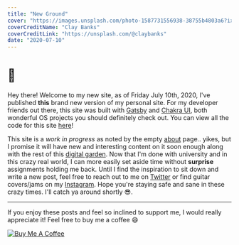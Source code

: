 ```yaml
---
title: "New Ground"
cover: "https://images.unsplash.com/photo-1587731556938-38755b4803a6?ixlib=rb-1.2.1&ixid=eyJhcHBfaWQiOjEyMDd9&auto=format&fit=crop&w=1657&q=80"
coverCreditName: "Clay Banks"
coverCreditLink: "https://unsplash.com/@claybanks"
date: "2020-07-10"
---
```


# 🚀
Hey there! Welcome to my new site, as of Friday July 10th, 2020, I've published **this** brand new version of my personal site. For my developer friends out there, this site was built with [Gatsby](https://www.gatsbyjs.org/) and [Chakra UI](https://chakra-ui.com/), both wonderful OS projects you should definitely check out. You can view all the code for this site [here](https://github.com/dilloncoffman/dilloncoffman.com)! 

This site is a *work in progress* as noted by the empty [about](https://www.dilloncoffman.com/about) page.. yikes, but I promise it will have new and interesting content on it soon enough along with the rest of this [digital garden](https://joelhooks.com/digital-garden). Now that I'm done with university and in this crazy real world, I can more easily set aside time without **surprise** assignments holding me back. Until I find the inspiration to sit down and write a new post, feel free to  reach out to me on [Twitter](https://twitter.com/_DillonCoffman_) or find guitar covers/jams on my [Instagram](https://www.instagram.com/_DillonCoffman_/). Hope you're staying safe and sane in these crazy times. I'll catch ya around shortly 😎.

<hr>

If you enjoy these posts and feel so inclined to support me, I would really appreciate it! Feel free to buy me a coffee 😄

<a href="https://www.buymeacoffee.com/dilloncoffman" target="_blank" rel="noopener"><img src="https://bmc-cdn.nyc3.digitaloceanspaces.com/BMC-button-images/custom_images/orange_img.png" alt="Buy Me A Coffee" style="height: auto !important;width: auto !important;" ></a>